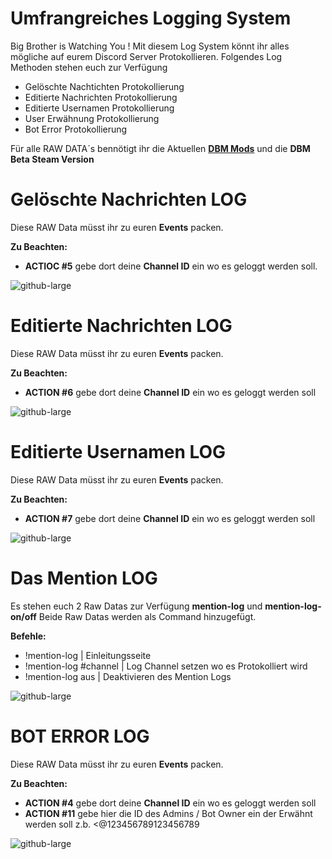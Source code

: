 # Umfrangreiches Logging System

Big Brother is Watching You ! Mit diesem Log System könnt ihr alles mögliche auf eurem Discord Server Protokollieren.
Folgendes Log Methoden stehen euch zur Verfügung

- Gelöschte Nachtichten Protokollierung
- Editierte Nachrichten Protokollierung
- Editierte Usernamen Protokollierung
- User Erwähnung Protokollierung 
- Bot Error Protokollierung

Für alle RAW DATA´s bennötigt ihr die Aktuellen **[DBM Mods](https://github.com/Discord-Bot-Maker-Mods/DBM-Mods)** und die **DBM Beta Steam Version**

# Gelöschte Nachrichten LOG
Diese RAW Data müsst ihr zu euren **Events** packen.

**Zu Beachten:**
- **ACTIOC #5** gebe dort deine **Channel ID** ein wo es geloggt werden soll.

![github-large](https://i.imgur.com/WaJO6cY.gif)

# Editierte Nachrichten LOG
Diese RAW Data müsst ihr zu euren **Events** packen.

**Zu Beachten:**
- **ACTION #6** gebe dort deine **Channel ID** ein wo es geloggt werden soll

![github-large](https://i.imgur.com/k69F7ac.gif)

# Editierte Usernamen LOG
Diese RAW Data müsst ihr zu euren **Events** packen.

**Zu Beachten:**
- **ACTION #7** gebe dort deine **Channel ID** ein wo es geloggt werden soll

![github-large](https://i.imgur.com/LymT1xJ.gif)

# Das Mention LOG
Es stehen euch 2 Raw Datas zur Verfügung **mention-log** und **mention-log-on/off**
Beide Raw Datas werden als Command hinzugefügt.

**Befehle:**
- !mention-log | Einleitungsseite
- !mention-log #channel | Log Channel setzen wo es Protokolliert wird 
- !mention-log aus | Deaktivieren des Mention Logs

![github-large](https://i.imgur.com/MJL9En1.png)

# BOT ERROR LOG
Diese RAW Data müsst ihr zu euren **Events** packen.

**Zu Beachten:**
- **ACTION #4** gebe dort deine **Channel ID** ein wo es geloggt werden soll
- **ACTION #11** gebe hier die ID des Admins / Bot Owner ein der Erwähnt werden soll z.b. <@123456789123456789

![github-large](https://i.imgur.com/GWcUa37.png)

